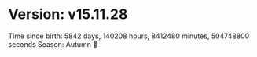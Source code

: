 # Version: v15.11.28
Time since birth: 5842 days, 140208 hours, 8412480 minutes, 504748800 seconds
Season: Autumn 🍁
